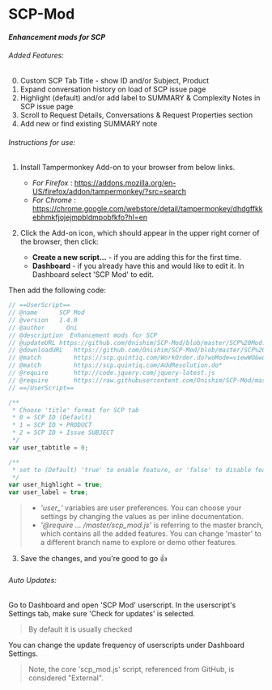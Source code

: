 # SCP-Mod
#### *Enhancement mods for SCP*

###### Added Features:
0.  Custom SCP Tab Title - show ID and/or Subject, Product
1. 	Expand conversation history on load of SCP issue page
2. 	Highlight (default) and/or add label to SUMMARY & Complexity Notes in SCP issue page 
3.	Scroll to Request Details, Conversations & Request Properties section
4.  Add new or find existing SUMMARY note

###### Instructions for use:
1. Install Tampermonkey Add-on to your browser from below links.
    * *For Firefox* : https://addons.mozilla.org/en-US/firefox/addon/tampermonkey/?src=search
    * *For Chrome* : https://chrome.google.com/webstore/detail/tampermonkey/dhdgffkkebhmkfjojejmpbldmpobfkfo?hl=en

2. Click the Add-on icon, which should appear in the upper right corner of the browser, then click:
    * **Create a new script...** - if you are adding this for the first time.
    * **Dashboard** - if you already have this and would like to edit it. In Dashboard select 'SCP Mod' to edit.

  Then add the following code:
  ```javascript
  // ==UserScript==
  // @name     	SCP Mod
  // @version  	1.4.0
  // @author      Oni
  // @description  Enhancement mods for SCP
  // @updateURL	https://github.com/Onishim/SCP-Mod/blob/master/SCP%20Mod.user.js
  // @downloadURL	https://github.com/Onishim/SCP-Mod/blob/master/SCP%20Mod.user.js
  // @match 		https://scp.quintiq.com/WorkOrder.do?woMode=viewWO&woID=*
  // @match 		https://scp.quintiq.com/AddResolution.do*
  // @require		http://code.jquery.com/jquery-latest.js
  // @require		https://raw.githubusercontent.com/Onishim/SCP-Mod/master/scp_mod.js
  // ==/UserScript==  

  /**
   * Choose 'title' format for SCP tab
   * 0 = SCP ID (Default)
   * 1 = SCP ID + PRODUCT
   * 2 = SCP ID + Issue SUBJECT
   */
  var user_tabtitle = 0;  

  /**
   * set to (Default) 'true' to enable feature, or 'false' to disable feature
   */
  var user_highlight = true;
  var user_label = true;
  ```
  >* *'user_'* variables are user preferences. You can choose your settings by changing the values as per inline documentation.
  >* _'@require ... /master/scp_mod.js'_ is referring to the master branch, which contains all the added features. You can change 'master' to a different branch name to explore or demo other features.
3. Save the changes, and you're good to go :thumbsup:

###### Auto Updates:
Go to Dashboard and open 'SCP Mod' userscript. In the userscript's Settings tab, make sure 'Check for updates' is selected.
  > By default it is usually checked

You can change the update frequency of userscripts under Dashboard Settings.
  > Note, the core 'scp_mod.js' script, referenced from GitHub, is considered "External".
